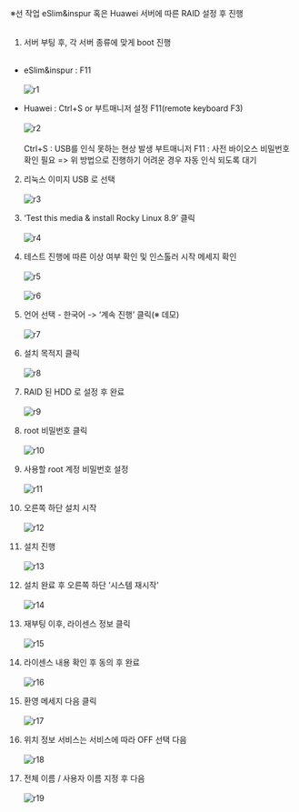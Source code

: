 ※선 작업
eSlim&inspur 혹은 Huawei 서버에 따른 RAID 설정 후 진행
<br><br>
1. 서버 부팅 후, 각 서버 종류에 맞게 boot 진행<br><br>
- eSlim&inspur : F11 <br><br>
![r1](https://github.com/QubitSecurity/documentation/blob/main/Physical_Server/Linux_Install/Rocky8.9/images/r1.png)

- Huawei : Ctrl+S or 부트매니저 설정 F11(remote keyboard F3) <br><br>
![r2](https://github.com/QubitSecurity/documentation/blob/main/Physical_Server/Linux_Install/Rocky8.9/images/r2.png)
<br><br>
Ctrl+S : USB를 인식 못하는 현상 발생
부트매니저 F11 : 사전 바이오스 비밀번호 확인 필요
=> 위 방법으로 진행하기 어려운 경우 자동 인식 되도록 대기


2. 리눅스 이미지 USB 로 선택<br><br>
![r3](https://github.com/QubitSecurity/documentation/blob/main/Physical_Server/Linux_Install/Rocky8.9/images/r3.png)

3. ‘Test this media & install Rocky Linux 8.9’ 클릭<br><br>
![r4](https://github.com/QubitSecurity/documentation/blob/main/Physical_Server/Linux_Install/Rocky8.9/images/r4.png)

4. 테스트 진행에 따른 이상 여부 확인 및 인스톨러 시작 메세지 확인<br><br>
![r5](https://github.com/QubitSecurity/documentation/blob/main/Physical_Server/Linux_Install/Rocky8.9/images/r5.png)
<br><br>
![r6](https://github.com/QubitSecurity/documentation/blob/main/Physical_Server/Linux_Install/Rocky8.9/images/r6.png)

5. 언어 선택 - 한국어 -> ‘계속 진행’ 클릭(※ 데모)<br><br>
![r7](https://github.com/QubitSecurity/documentation/blob/main/Physical_Server/Linux_Install/Rocky8.9/images/r7.png)

6. 설치 목적지 클릭<br><br>
![r8](https://github.com/QubitSecurity/documentation/blob/main/Physical_Server/Linux_Install/Rocky8.9/images/r8.png)

7. RAID 된 HDD 로 설정 후 완료<br><br>
![r9](https://github.com/QubitSecurity/documentation/blob/main/Physical_Server/Linux_Install/Rocky8.9/images/r9.png)


8. root 비밀번호 클릭<br><br>
![r10](https://github.com/QubitSecurity/documentation/blob/main/Physical_Server/Linux_Install/Rocky8.9/images/r10.png)

9. 사용할 root 계정 비밀번호 설정<br><br>
![r11](https://github.com/QubitSecurity/documentation/blob/main/Physical_Server/Linux_Install/Rocky8.9/images/r11.png)

10. 오른쪽 하단 설치 시작<br><br>
![r12](https://github.com/QubitSecurity/documentation/blob/main/Physical_Server/Linux_Install/Rocky8.9/images/r12.png)

11. 설치 진행<br><br>
![r13](https://github.com/QubitSecurity/documentation/blob/main/Physical_Server/Linux_Install/Rocky8.9/images/r13.png)

12. 설치 완료 후 오른쪽 하단 ‘시스템 재시작’<br><br>
![r14](https://github.com/QubitSecurity/documentation/blob/main/Physical_Server/Linux_Install/Rocky8.9/images/r14.png)

13. 재부팅 이후, 라이센스 정보 클릭<br><br>
![r15](https://github.com/QubitSecurity/documentation/blob/main/Physical_Server/Linux_Install/Rocky8.9/images/r15.png)

14. 라이센스 내용 확인 후 동의 후 완료<br><br>
![r16](https://github.com/QubitSecurity/documentation/blob/main/Physical_Server/Linux_Install/Rocky8.9/images/r16.png)

15. 환영 메세지 다음 클릭<br><br>
![r17](https://github.com/QubitSecurity/documentation/blob/main/Physical_Server/Linux_Install/Rocky8.9/images/r17.png)

15. 위치 정보 서비스는 서비스에 따라 OFF 선택 다음<br><br>
![r18](https://github.com/QubitSecurity/documentation/blob/main/Physical_Server/Linux_Install/Rocky8.9/images/r18.png)

16. 전체 이름 / 사용자 이름 지정 후 다음<br><br>
![r19](https://github.com/QubitSecurity/documentation/blob/main/Physical_Server/Linux_Install/Rocky8.9/images/r19.png)

